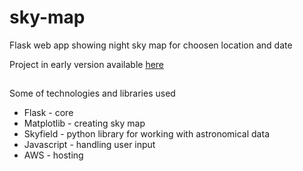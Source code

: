 # sky-map
Flask web app showing night sky map for choosen location and date 

Project in early version available [here](http://skymap-env-1.eba-mmdcmut2.eu-north-1.elasticbeanstalk.com/)
##
Some of technologies and libraries used
- Flask - core
- Matplotlib - creating sky map
- Skyfield - python library for working with astronomical data
- Javascript - handling user input
- AWS - hosting
